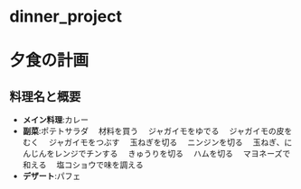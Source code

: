 # dinner_project

# 夕食の計画
## 料理名と概要
- **メイン料理**:カレー
- **副菜**:ポテトサラダ
　材料を買う
　ジャガイモをゆでる
　ジャガイモの皮をむく
　ジャガイモをつぶす
　玉ねぎを切る
　ニンジンを切る
　玉ねぎ、にんじんをレンジでチンする
　きゅうりを切る
　ハムを切る
　マヨネーズで和える
　塩コショウで味を調える
- **デザート**:パフェ
